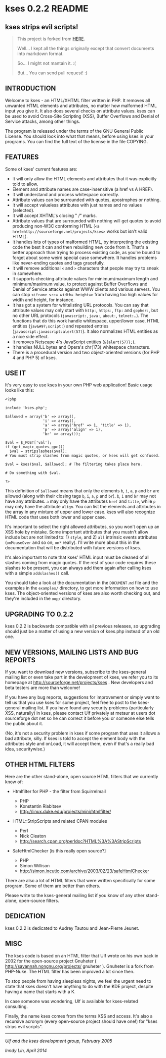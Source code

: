 kses 0.2.2 README
=================

## kses strips evil scripts!

> This project is forked from [HERE](http://sourceforge.net/projects/kses/).
> 
> Well... I kept all the things originally except that convert documents into markdown format.
>
> So... I might not mantain it. :(
> 
> But... You can send pull request! :)

## INTRODUCTION


Welcome to kses - an HTML/XHTML filter written in PHP. It removes all unwanted
HTML elements and attributes, no matter how malformed HTML input you give it.
It also does several checks on attribute values. kses can be used to avoid
Cross-Site Scripting (XSS), Buffer Overflows and Denial of Service attacks,
among other things.

The program is released under the terms of the GNU General Public License. You
should look into what that means, before using kses in your programs. You can
find the full text of the license in the file COPYING.


## FEATURES


Some of kses' current features are:

* It will only allow the HTML elements and attributes that it was explicitly
told to allow.
* Element and attribute names are case-insensitive (a href vs A HREF).
* It will understand and process whitespace correctly.
* Attribute values can be surrounded with quotes, apostrophes or nothing.
* It will accept valueless attributes with just names and no values (selected).
* It will accept XHTML's closing " /" marks.
* Attribute values that are surrounded with nothing will get quotes to avoid
producing non-W3C conforming HTML
(`<a href=http://sourceforge.net/projects/kses>` works but isn't valid HTML).
* It handles lots of types of malformed HTML, by interpreting the existing
code the best it can and then rebuilding new code from it. That's a better
approach than trying to process existing code, as you're bound to forget about
some weird special case somewhere. It handles problems like never-ending
quotes and tags gracefully.
* It will remove additional `<` and `>` characters that people may try to
sneak in somewhere.
* It supports checking attribute values for minimum/maximum length and
minimum/maximum value, to protect against Buffer Overflows and Denial of
Service attacks against WWW clients and various servers. You can stop
`<iframe src= width= height=>` from having too high values for width and height,
for instance.
* It has got a system for whitelisting URL protocols. You can say that
attribute values may only start with `http:`, `https:`, `ftp:` and `gopher:`, but no
other URL protocols (`javascript:`, `java:`, `about:`, `telnet:`..). The functions that
do this work handle whitespace, upper/lower case, HTML entities
(`jav&#97;script:`) and repeated entries (`javascript:javascript:alert(57)`).
It also normalizes HTML entities as a nice side effect.
* It removes Netscape 4's JavaScript entities (`&{alert(57)};`).
* It handles NULL bytes and Opera's chr(173) whitespace characters.
* There is a procedural version and two object-oriented versions (for PHP 4
  and PHP 5) of kses.


## USE IT


It's very easy to use kses in your own PHP web application! Basic usage looks
like this:


	<?php
	
	include 'kses.php';
	
	$allowed = array('b' => array(),
	                 'i' => array(),
	                 'a' => array('href' => 1, 'title' => 1),
	                 'p' => array('align' => 1),
	                 'br' => array());
	
	$val = $_POST['val'];
	if (get_magic_quotes_gpc())
	  $val = stripslashes($val);
	# You must strip slashes from magic quotes, or kses will get confused.
	
	$val = kses($val, $allowed); # The filtering takes place here.
	
	# Do something with $val.
	
	?>


This definition of `$allowed` means that only the elements `b`, `i`, `a`, `p` 
and `br` are allowed (along with their closing tags `b`, `i`, `a`, `p` and 
`br`). `b`, `i` and `br` may not have any attributes. `a` may only have the 
attributes `href` and `title`, while `p` may only have the attribute `align`. 
You can list the elements and attributes in the array in any mixture of upper 
and lower case. kses will also recognize HTML code that uses both lower and 
upper case.

It's important to select the right allowed attributes, so you won't open up
an XSS hole by mistake. Some important attributes that you mustn't allow
include but are not limited to: 1) `style`, and 2) `all` intrinsic events
attributes (`onMouseOver` and so on, `on*` really). I'll write more about this in
the documentation that will be distributed with future versions of kses.

It's also important to note that kses' HTML input must be cleaned of all
slashes coming from magic quotes. If the rest of your code requires these
slashes to be present, you can always add them again after calling kses with
a simple `addslashes()` call.

You should take a look at the documentation in the `DOCUMENT.md` file and the
examples in the `examples/` directory, to get more information on how to use
kses. The object-oriented versions of kses are also worth checking out, and
they're included in the `oop/` directory.


## UPGRADING TO 0.2.2


kses 0.2.2 is backwards compatible with all previous releases, so upgrading
should just be a matter of using a new version of kses.php instead of an old
one.


## NEW VERSIONS, MAILING LISTS AND BUG REPORTS


If you want to download new versions, subscribe to the kses-general mailing
list or even take part in the development of kses, we refer you to its
homepage at  http://sourceforge.net/projects/kses . New developers and beta
testers are more than welcome!

If you have any bug reports, suggestions for improvement or simply want to tell
us that you use kses for some project, feel free to post to the kses-general
mailing list. If you have found any security problems (particularly XSS,
naturally) in kses, please contact Ulf privately at  metaur at users dot
sourceforge dot net  so he can correct it before you or someone else tells the
public about it.

(No, it's not a security problem in kses if some program that uses it allows a
bad attribute, silly. If kses is told to accept the element body with the
attributes style and onLoad, it will accept them, even if that's a really bad
idea, securitywise.)


## OTHER HTML FILTERS


Here are the other stand-alone, open source HTML filters that we currently know
of:

* Htmlfilter for PHP - the filter from Squirrelmail
  * PHP
  * Konstantin Riabitsev
  * http://linux.duke.edu/projects/mini/htmlfilter/

* HTML::StripScripts and related CPAN modules
  * Perl
  * Nick Cleaton
  * http://search.cpan.org/perldoc?HTML%3A%3AStripScripts

* SafeHtmlChecker [is this really open source?]
  * PHP
  * Simon Willison
  * http://simon.incutio.com/archive/2003/02/23/safeHtmlChecker

There are also a lot of HTML filters that were written specifically for some
program. Some of them are better than others.

Please write to the kses-general mailing list if you know of any other
stand-alone, open-source filters.


## DEDICATION


kses 0.2.2 is dedicated to Audrey Tautou and Jean-Pierre Jeunet.


## MISC


The kses code is based on an HTML filter that Ulf wrote on his own back in 2002
for the open-source project Gnuheter ( http://savannah.nongnu.org/projects/
gnuheter ). Gnuheter is a fork from PHP-Nuke. The HTML filter has been
improved a lot since then.

To stop people from having sleepless nights, we feel the urgent need to state
that kses doesn't have anything to do with the KDE project, despite having a
name that starts with a K.

In case someone was wondering, Ulf is available for kses-related consulting.

Finally, the name kses comes from the terms XSS and access. It's also a
recursive acronym (every open-source project should have one!) for "kses
strips evil scripts".


---
*Ulf and the kses development group, February 2005*

*Inndy Lin, April 2014*